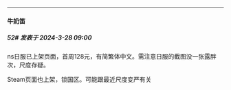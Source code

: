 ﻿
*****

####  牛奶笛  
##### 52#       发表于 2024-3-28 09:00

ns日服已上架页面，首周128元，有简繁体中文。需注意日服的截图没一张露胖次，尺度存疑。

Steam页面也上架，锁国区。可能跟最近尺度变严有关

